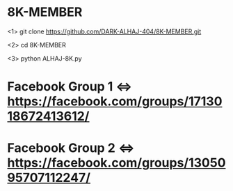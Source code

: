 # 8K-MEMBER
<1> git clone https://github.com/DARK-ALHAJ-404/8K-MEMBER.git

<2> cd 8K-MEMBER

<3> python ALHAJ-8K.py

# Facebook Group 1 <=> https://facebook.com/groups/1713018672413612/

# Facebook Group 2 <=> https://facebook.com/groups/1305095707112247/
